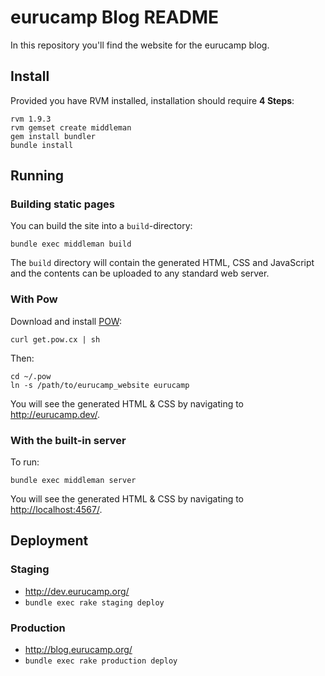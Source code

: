 eurucamp Blog README
====================

In this repository you'll find the website for the eurucamp blog.

Install
-------

Provided you have RVM installed, installation should require **4 Steps**:

    rvm 1.9.3
    rvm gemset create middleman
    gem install bundler
    bundle install

Running
-------

### Building static pages

You can build the site into a `build`-directory:

    bundle exec middleman build

The `build` directory will contain the generated HTML, CSS and JavaScript and
the contents can be uploaded to any standard web server.

### With Pow

Download and install [POW](http://pow.cx/):

    curl get.pow.cx | sh

Then:

    cd ~/.pow
    ln -s /path/to/eurucamp_website eurucamp

You will see the generated HTML & CSS by navigating to <http://eurucamp.dev/>.

### With the built-in server

To run:

    bundle exec middleman server

You will see the generated HTML & CSS by navigating to <http://localhost:4567/>.

Deployment
----------

### Staging

* <http://dev.eurucamp.org/>
* `bundle exec rake staging deploy`

### Production

* <http://blog.eurucamp.org/>
* `bundle exec rake production deploy`
